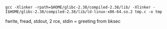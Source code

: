 ```
gcc -Xlinker -rpath=$HOME/glibc-2.38/compiled-2.38/lib/ -Xlinker -I$HOME/glibc-2.38/compiled-2.38/lib/ld-linux-x86-64.so.2 tmp.c -o tmp
```

fwrite, fread, stdout, 2 rce, stdin = greeting from bksec